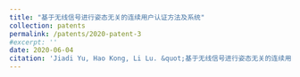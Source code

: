 ```yaml
---
title: "基于无线信号进行姿态无关的连续用户认证方法及系统"
collection: patents
permalink: /patents/2020-patent-3
#excerpt: ''
date: 2020-06-04
citation: 'Jiadi Yu, Hao Kong, Li Lu. &quot;基于无线信号进行姿态无关的连续用户认证方法及系统.&quot; <i>to appear</i>. 2020. P.R.China.'
---
```




